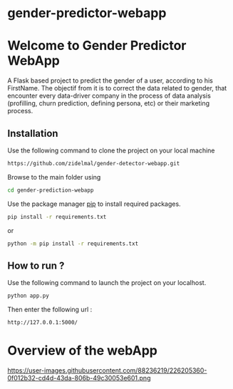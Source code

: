 # gender-predictor-webapp

# Welcome to Gender Predictor WebApp

A Flask based project to predict the gender of a user, according to his FirstName.
The objectif from it is to correct the data related to gender, that encounter every data-driver company in the process of data analysis (profilling, churn prediction, defining persona, etc) or their marketing process.


## Installation

Use the following command to clone the project on your local machine
```bash
https://github.com/zidelmal/gender-detector-webapp.git
```
Browse to the main folder using
```bash
cd gender-prediction-webapp
```

Use the package manager [pip](https://pip.pypa.io/en/stable/) to install required packages.

```bash
pip install -r requirements.txt
```
or
```bash
python -m pip install -r requirements.txt
```

## How to run ?

Use the following command to launch the project on your localhost.

```bash
python app.py
```
Then enter the following url :
```
http://127.0.0.1:5000/
```

# Overview of the webApp

https://user-images.githubusercontent.com/88236219/226205360-0f012b32-cd4d-43da-806b-49c30053e601.png
